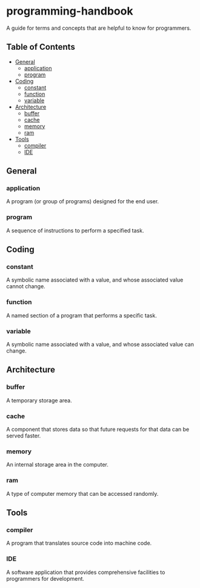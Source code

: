 # programming-handbook

A guide for terms and concepts that are helpful to know for programmers.

## Table of Contents
- [General](#general)
  - [application](#application)
  - [program](#program)
- [Coding](#coding)
  - [constant](#constant)
  - [function](#function)
  - [variable](#variable)
- [Architecture](#architecture)
  - [buffer](#buffer)
  - [cache](#cache)
  - [memory](#memory)
  - [ram](#ram)
- [Tools](#tools)
  - [compiler](#compiler)
  - [IDE](#ide)

## General

### application
A program (or group of programs) designed for the end user.

### program
A sequence of instructions to perform a specified task.

## Coding

### constant
A symbolic name associated with a value, and whose associated value cannot change.

### function
A named section of a program that performs a specific task.

### variable
A symbolic name associated with a value, and whose associated value can change.

## Architecture

### buffer
A temporary storage area.

### cache
A component that stores data so that future requests for that data can be served faster.

### memory
An internal storage area in the computer.

### ram
A type of computer memory that can be accessed randomly.

## Tools

### compiler
A program that translates source code into machine code.

### IDE
A software application that provides comprehensive facilities to programmers for development.
